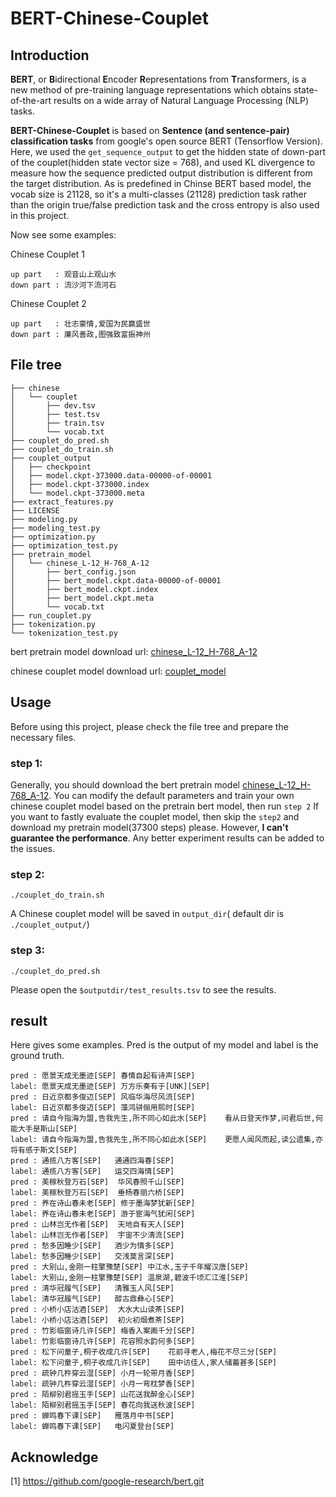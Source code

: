 # BERT-Chinese-Couplet

## Introduction

**BERT**, or **B**idirectional **E**ncoder **R**epresentations from **T**ransformers, 
is a new method of pre-training language representations which obtains state-of-the-art results on 
a wide array of Natural Language Processing (NLP) tasks.

**BERT-Chinese-Couplet** is based on **Sentence (and sentence-pair) classification tasks** from google's 
open source BERT (Tensorflow Version). Here, we used the `get_sequence_output` to get the hidden state of down-part of the 
couplet(hidden state vector size = 768), and used KL divergence to measure how the sequence predicted output distribution 
is different from the target distribution. As is predefined in Chinse BERT based model, the vocab size is 21128, so it's a multi-classes (21128) 
prediction task rather than the origin true/false prediction task and the cross entropy is also used in this project.

Now see some examples:

Chinese Couplet 1
````
up part   : 观音山上观山水
down part : 流沙河下流河石
````
Chinese Couplet 2
````
up part   : 壮志豪情,爱国为民赢盛世
down part : 廉风善政,图强致富振神州
````
## File tree
````
├── chinese
│   └── couplet
│       ├── dev.tsv
│       ├── test.tsv
│       ├── train.tsv
│       └── vocab.txt
├── couplet_do_pred.sh
├── couplet_do_train.sh
├── couplet_output
│   ├── checkpoint
│   ├── model.ckpt-373000.data-00000-of-00001
│   ├── model.ckpt-373000.index
│   └── model.ckpt-373000.meta
├── extract_features.py
├── LICENSE
├── modeling.py
├── modeling_test.py
├── optimization.py
├── optimization_test.py
├── pretrain_model
│   └── chinese_L-12_H-768_A-12
│       ├── bert_config.json
│       ├── bert_model.ckpt.data-00000-of-00001
│       ├── bert_model.ckpt.index
│       ├── bert_model.ckpt.meta
│       └── vocab.txt
├── run_couplet.py
├── tokenization.py
└── tokenization_test.py
````

bert pretrain model download url:   [chinese_L-12_H-768_A-12](https://storage.googleapis.com/bert_models/2018_11_03/chinese_L-12_H-768_A-12.zip)

chinese couplet model download url: [couplet_model](https://pan.baidu.com/s/1htBauU3PnbpE1Y4by8UC7Q)
## Usage

Before using this project, please check the file tree and prepare the necessary files.

### step 1:

Generally, you should download the bert pretrain model [chinese_L-12_H-768_A-12](https://storage.googleapis.com/bert_models/2018_11_03/chinese_L-12_H-768_A-12.zip).
You can modify the default parameters and train your own chinese couplet model based on the pretrain bert model, then run ```step 2```
If you want to fastly evaluate the couplet model, then skip the ```step2``` and download my pretrain model(37300 steps) please. 
However, **I can't guarantee the performance**. Any better experiment results can be added to the issues.

### step 2:

````
./couplet_do_train.sh
````
A Chinese couplet model will be saved in ```output_dir```( default dir is ```./couplet_output/```)

### step 3:
````
./couplet_do_pred.sh
````
Please open the ```$outputdir/test_results.tsv``` to see the results.

## result

Here gives some examples. Pred is the output of my model and label is the ground truth.
````
pred : 愿景天成无墨迹[SEP]	春情自起有诗声[SEP]
label: 愿景天成无墨迹[SEP]	万方乐奏有于[UNK][SEP]
pred : 日近京都多俊迈[SEP]	风临华海尽风流[SEP]
label: 日近京都多俊迈[SEP]	藻鸿骈俪用熙时[SEP]
pred : 请自今指海为盟,告我先生,所不同心如此水[SEP]	看从日登天作梦,问君后世,何能大手是斯山[SEP]
label: 请自今指海为盟,告我先生,所不同心如此水[SEP]	更愿人闻风而起,读公遗集,亦将有感于斯文[SEP]
pred : 通揽八方客[SEP]	通通四海春[SEP]
label: 通揽八方客[SEP]	运交四海情[SEP]
pred : 美稼秋登万石[SEP]	华风春照千山[SEP]
label: 美稼秋登万石[SEP]	垂杨春丽六桥[SEP]
pred : 养在诗山春未老[SEP]	修于墨海梦犹新[SEP]
label: 养在诗山春未老[SEP]	游于宦海气犹闲[SEP]
pred : 山林岂无作者[SEP]	天地自有天人[SEP]
label: 山林岂无作者[SEP]	宇宙不少清流[SEP]
pred : 愁多因睡少[SEP]	酒少为情多[SEP]
label: 愁多因睡少[SEP]	交浅莫言深[SEP]
pred : 大别山,金刚一柱擎豫楚[SEP]	中江水,玉子千年耀汉唐[SEP]
label: 大别山,金刚一柱擎豫楚[SEP]	温泉湖,碧波千顷汇江淮[SEP]
pred : 清华冠履气[SEP]	清雅玉人风[SEP]
label: 清华冠履气[SEP]	醇古鼎彝心[SEP]
pred : 小桥小店沽酒[SEP]	大水大山读茶[SEP]
label: 小桥小店沽酒[SEP]	初火初烟煮茶[SEP]
pred : 竹影临窗诗几许[SEP]	梅香入案画千分[SEP]
label: 竹影临窗诗几许[SEP]	花容照水韵何多[SEP]
pred : 松下问童子,桐子收成几许[SEP]	花前寻老人,梅花不尽三分[SEP]
label: 松下问童子,桐子收成几许[SEP]	田中访佳人,家人储蓄甚多[SEP]
pred : 疏钟几杵穿云湿[SEP]	小月一轮带月香[SEP]
label: 疏钟几杵穿云湿[SEP]	小月一弯枕梦香[SEP]
pred : 陌柳别君摇玉手[SEP]	山花送我醉金心[SEP]
label: 陌柳别君摇玉手[SEP]	春花向我送秋波[SEP]
pred : 蝉鸣春下课[SEP]	雁落月中书[SEP]
label: 蝉鸣春下课[SEP]	电闪夏登台[SEP]
````

## Acknowledge
[1] https://github.com/google-research/bert.git
